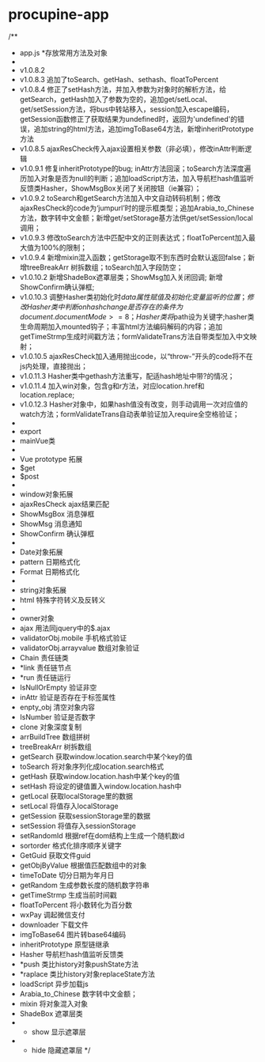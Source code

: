 # procupine-app
/**
 * app.js
 *存放常用方法及对象
 *
 * v1.0.8.2
 * v1.0.8.3 追加了toSearch、getHash、sethash、floatToPercent
 * v1.0.8.4 修正了setHash方法，并加入参数为对象时的解析方法，给getSearch，getHash加入了参数为空的，追加get/setLocal、get/setSession方法，将bus中转站移入，session加入escape编码，getSession函数修正了获取结果为undefined时，返回为'undefined'的错误，追加string的html方法，追加imgToBase64方法，新增inheritPrototype方法
 * v1.0.8.5 ajaxResCheck传入ajax设置相关参数（非必填），修改inAttr判断逻辑
 * v1.0.9.1 修复inheritPrototype的bug; inAttr方法回滚；toSearch方法深度遍历加入对象是否为null的判断；追加loadScript方法，加入导航栏hash值监听反馈类Hasher，ShowMsgBox关闭了关闭按钮（ie兼容）；
 * v1.0.9.2 toSearch和getSearch方法加入中文自动转码机制；修改ajaxResCheck的code为‘jumpurl’时的提示框类型；追加Arabia_to_Chinese方法，数字转中文金额；新增get/setStorage基方法供get/setSession/local调用；
 * v1.0.9.3 修改toSearch方法中匹配中文的正则表达式；floatToPercent加入最大值为100%的限制；
 * v1.0.9.4 新增mixin混入函数；getStorage取不到东西时会默认返回false；新增treeBreakArr 树拆数组；toSearch加入字段防空；
 * v1.0.10.2 新增ShadeBox遮罩层类；ShowMsg加入关闭回调; 新增ShowConfirm确认弹框;
 * v1.0.10.3 调整Hasher类初始化时$data属性赋值及初始化变量监听的位置；修改Hasher类中判断onhashchange是否存在的条件为document.documentMode>=8；Hasher类将$path设为关键字;hasher类生命周期加入mounted钩子；丰富html方法编码解码的内容；追加getTimeStrmp生成时间戳方法；formValidateTrans方法自带类型加入中文映射；
 * v1.0.10.5 ajaxResCheck加入通用抛出code，以“throw-”开头的code将不在js内处理，直接抛出；
 * v1.0.11.3 Hasher类中gethash方法重写，配适hash地址中带?的情况；
 * v1.0.11.4 加入win对象，包含g和r方法，对应location.href和location.replace;
 * v1.0.12.3 Hasher对象中，如果hash值没有改变，则手动调用一次对应值的watch方法；formValidateTrans自动表单验证加入require全空格验证；
 *
 * export
 * mainVue类
 *
 * Vue prototype 拓展
 * $get
 * $post
 *
 * window对象拓展
 * ajaxResCheck ajax结果匹配
 * ShowMsgBox 消息弹框
 * ShowMsg 消息通知
 * ShowConfirm 确认弹框
 *
 * Date对象拓展
 * pattern 日期格式化
 * Format 日期格式化
 *
 * string对象拓展
 * html 特殊字符转义及反转义
 *
 * owner对象
 * ajax 用法同jquery中的$.ajax
 * validatorObj.mobile 手机格式验证
 * validatorObj.arrayvalue 数组对象验证
 * Chain 责任链类
 * *link 责任链节点
 * *run 责任链运行
 * IsNullOrEmpty 验证非空
 * inAttr 验证是否存在于标签属性
 * enpty_obj 清空对象内容
 * IsNumber 验证是否数字
 * clone 对象深度复制
 * arrBuildTree 数组拼树
 * treeBreakArr 树拆数组
 * getSearch 获取window.location.search中某个key的值
 * toSearch 将对象序列化成location.search格式
 * getHash 获取window.location.hash中某个key的值
 * setHash 将设定的键值置入window.location.hash中
 * getLocal 获取localStorage里的数据
 * setLocal 将值存入localStorage
 * getSession 获取sessionStorage里的数据
 * setSession 将值存入sessionStorage
 * setRandomId 根据ref在dom结构上生成一个随机数id
 * sortorder 格式化排序顺序关键字
 * GetGuid 获取文件guid
 * getObjByValue 根据值匹配数组中的对象
 * timeToDate 切分日期为年月日
 * getRandom 生成参数长度的随机数字符串
 * getTimeStrmp 生成当前时间戳
 * floatToPercent 将小数转化为百分数
 * wxPay 调起微信支付
 * downloader 下载文件
 * imgToBase64 图片转base64编码
 * inheritPrototype 原型链继承
 * Hasher 导航栏hash值监听反馈类
 * *push 类比history对象pushState方法
 * *raplace 类比history对象replaceState方法
 * loadScript 异步加载js
 * Arabia_to_Chinese 数字转中文金额；
 * mixin 将对象混入对象
 * ShadeBox 遮罩层类
 * * show 显示遮罩层
 * * hide 隐藏遮罩层
 */
